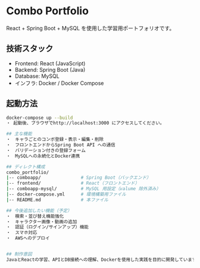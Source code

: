 # Combo Portfolio

React + Spring Boot + MySQL を使用した学習用ポートフォリオです。

## 技術スタック
- Frontend: React (JavaScript)
- Backend: Spring Boot (Java)
- Database: MySQL
- インフラ: Docker / Docker Compose

## 起動方法
```bash
docker-compose up --build
・ 起動後、ブラウザでhttp://localhost:3000 にアクセスしてください。

## 主な機能
・　キャラごとのコンボ登録・表示・編集・削除
・　フロントエンドからSpring Boot API への通信
・　バリデーション付きの登録フォーム
・　MySQLへの永続化とDocker連携

## ディレクト構成
combo_portfolio/
|-- comboapp/               # Spring Boot（バックエンド）
|-- frontend/               # React（フロントエンド）
|-- comboapp-mysql/         # MySQL 用設定（valume 除外済み）
|-- docker-compose.yml      # 環境構築用ファイル
|-- README.md               # 本ファイル

## 今後追加したい機能（予定）
・　検索・並び替え機能強化
・　キャラクター画像・動画の追加
・　認証（ログイン/サインアップ）機能
・　スマホ対応
・　AWSへのデプロイ


## 制作意図
JavaとReactの学習、APIとDB接続への理解、Dockerを使用した実践を目的に開発しています。